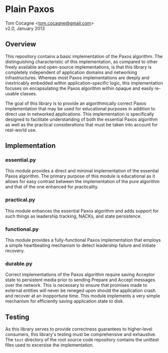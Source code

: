 Plain Paxos 
===========
Tom Cocagne &lt;tom.cocagne@gmail.com&gt;  
v2.0, January 2013


Overview
--------

This repository contains a basic implementation of the Paxos algorithm. The
distinguishing characteristic of this implementation, as compared to other
freely available and open-source implementations, is that this library is
completely independent of application domains and networking
infrastructures. Whereas most Paxos implementations are deeply and inextricably
embedded within application-specific logic, this implementation focuses on
encapsulating the Paxos algorithm within opaque and easily re-usable classes.

The goal of this library is to provide an algorithmically correct Paxos
implementation that may be used for educational purposes in addition to direct
use in networked applications. This implementation is specifically designed to
facilitate understanding of both the essential Paxos algorithm as well as the
practical considerations that must be taken into account for real-world
use. 


Implementation
--------------

### essential.py


This module provides a direct and minimal implementation of the essential Paxos
algorithm. The primary purpose of this module is educational as it allows for
easy contrast between the implementation of the pure algorithm and that of the
one enhanced for practicality.


### practical.py


This module enhances the essential Paxos algorithm and adds support for such
things as leadership tracking, NACKs, and state persistence.


### functional.py


This module provides a fully-functional Paxos implementation that employs
a simple heartbeating mechanism to detect leadership failure and initiate
recovery.


### durable.py


Correct implementations of the Paxos algorithm require saving Acceptor
state to persistent media prior to sending Prepare and Accept messages over the 
network. This is necessary to ensure that promises made to external entities
will never be reneged upon should the application crash and recover at an
inopportune time. This module implements a very simple mechanism for efficiently
saving application state to disk. 


Testing
-------

As this library serves to provide correctness guarantees to higher-level consumers,
this library's testing must be comprehensive and exhaustive. The `test`
directory of the root source code repository contains the unittest files used to
excersise the implementation. 

